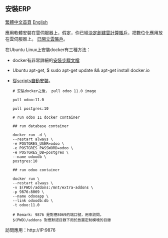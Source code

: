 ## 安裝ERP

[繁體中文首頁](https://github.com/tacticlink/cheapdigital)  [English](https://github.com/tacticlink/cheapdigital/blob/master/README_en.md)

應用軟體安裝在雲伺服器上，假定，你已經[決定創建雲計算賬戶](https://github.com/tacticlink/cheapdigital/blob/master/basis/go-cloud_zh.md)，把數位化應用放在雲伺服器上。 [已開立雲賬戶]()。

在Ubuntu Linux上安裝docker有三種方法：

- docker有非常詳細的[安裝步驟文檔](https://docs.docker.com/install/linux/docker-ce/ubuntu/)
- Ubuntu apt-get, $ sudo apt-get update && apt-get install docker.io
- [從scripts自動安裝](https://github.com/tacticlink/cheapdigital/blob/master/dev/install-docker.md)。

      # 安裝docker之後， pull odoo 11.0 image

      pull odoo:11.0

      pull postgres:10

      # run odoo 11 docker container

      ## run database container

      docker run -d \
      --restart always \
      -e POSTGRES_USER=odoo \
      -e POSTGRES_PASSWORD=odoo \
      -e POSTGRES_DB=postgres \
      --name odoodb \
      postgres:10

      ## run odoo container

      docker run \
      --restart always \
      -v $(PWD)/addons:/mnt/extra-addons \
      -p 9876:8069 \
      --name odooapp \
      --link odoodb:db \
      -t odoo:11.0

      # Remark: 9876 是對應8069的端口號，用來訪問。
      $(PWD)/addons 對應默認目錄下用於放置定制模塊的目錄

訪問應用：http://IP:9876
